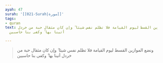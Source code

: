 ```yaml
---
ayah: 47
surah: '[[021-Surah|سورة]]'
tags:
- quran
text: ونضع الموازين القسط ليوم القيامة فلا تظلم نفس شيئا ۖ وإن كان مثقال حبة من خردل
  أتينا بها ۗ وكفى بنا حاسبين

---
```

> ونضع الموازين القسط ليوم القيامة فلا تظلم نفس شيئا ۖ وإن كان مثقال حبة من خردل أتينا بها ۗ وكفى بنا حاسبين
